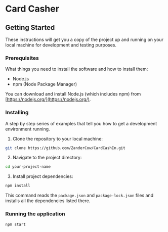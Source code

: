 
# Card Casher



## Getting Started

These instructions will get you a copy of the project up and running on your local machine for development and testing purposes.

### Prerequisites

What things you need to install the software and how to install them:

- Node.js
- npm (Node Package Manager)

You can download and install Node.js (which includes npm) from [https://nodejs.org/](https://nodejs.org/).

### Installing

A step by step series of examples that tell you how to get a development environment running.

1. Clone the repository to your local machine:

```bash
git clone https://github.com/ZanderCow/CardCashIn.git
```

2. Navigate to the project directory:

```bash
cd your-project-name
```

3. Install project dependencies:

```bash
npm install
```

This command reads the `package.json` and `package-lock.json` files and installs all the dependencies listed there.


### Running the application

```bash
npm start
```

